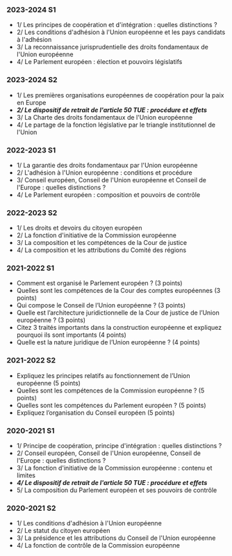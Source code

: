 ### 2023-2024 S1
- 1/ Les principes de coopération et d'intégration : quelles distinctions ?
- 2/ Les conditions d'adhésion à l'Union européenne et les pays candidats à l'adhésion
- 3/ La reconnaissance jurisprudentielle des droits fondamentaux de l'Union européenne
- 4/ Le Parlement européen : élection et pouvoirs législatifs
### 2023-2024 S2
- 1/ Les premières organisations européennes de coopération pour la paix en Europe
- ***2/ Le dispositif de retrait de l'article 50 TUE : procédure et effets***
- 3/ La Charte des droits fondamentaux de l'Union européenne
- 4/ Le partage de la fonction législative par le triangle institutionnel de l'Union
### 2022-2023 S1
- 1/ La garantie des droits fondamentaux par l'Union européenne
- 2/ L'adhésion à l'Union européenne : conditions et procédure
- 3/ Conseil européen, Conseil de l'Union européenne et Conseil de l'Europe : quelles distinctions ?
- 4/ Le Parlement européen : composition et pouvoirs de contrôle
### 2022-2023 S2
- 1/ Les droits et devoirs du citoyen européen
- 2/ La fonction d'initiative de la Commission européenne
- 3/ La composition et les compétences de la Cour de justice
- 4/ La composition et les attributions du Comité des régions
### 2021-2022 S1
- Comment est organisé le Parlement européen ? (3 points)
- Quelles sont les compétences de la Cour des comptes européennes (3 points)
- Qui compose le Conseil de l’Union européenne ? (3 points)
- Quelle est l’architecture juridictionnelle de la Cour de justice de l’Union européenne ? (3 points)
- Citez 3 traités importants dans la construction européenne et expliquez pourquoi ils sont importants (4 points)
- Quelle est la nature juridique de l’Union européenne ? (4 points)
### 2021-2022 S2
- Expliquez les principes relatifs au fonctionnement de l’Union européenne (5 points)
- Quelles sont les compétences de la Commission européenne ? (5 points)
- Quelles sont les compétences du Parlement européen ? (5 points)
- Expliquez l’organisation du Conseil européen (5 points)
### 2020-2021 S1
- 1/ Principe de coopération, principe d'intégration : quelles distinctions ?
- 2/ Conseil européen, Conseil de l'Union européenne, Conseil de l'Europe : quelles distinctions ?
- 3/ La fonction d'initiative de la Commission européenne : contenu et limites
- ***4/ Le dispositif de retrait de l'article 50 TUE : procédure et effets***
- 5/ La composition du Parlement européen et ses pouvoirs de contrôle
### 2020-2021 S2
- 1/ Les conditions d'adhésion à l'Union européenne
- 2/ Le statut du citoyen européen
- 3/ La présidence et les attributions du Conseil de l'Union européenne
- 4/ La fonction de contrôle de la Commission européenne